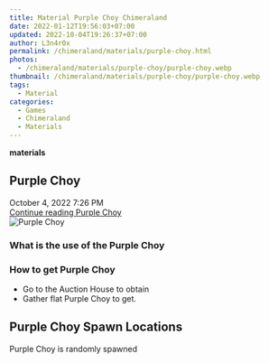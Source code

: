 ```yaml
---
title: Material Purple Choy Chimeraland
date: 2022-01-12T19:56:03+07:00
updated: 2022-10-04T19:26:37+07:00
author: L3n4r0x
permalink: /chimeraland/materials/purple-choy.html
photos:
  - /chimeraland/materials/purple-choy/purple-choy.webp
thumbnail: /chimeraland/materials/purple-choy/purple-choy.webp
tags:
  - Material
categories:
  - Games
  - Chimeraland
  - Materials
---
```


<section id="bootstrap-wrapper">
  <link
    rel="stylesheet"
    href="https://rawcdn.githack.com/dimaslanjaka/Web-Manajemen/0c3b5aa1813bd4abcd2c11bf3e37928b15c28664/css/bootstrap-5-3-0-alpha3-wrapper.css"
  />
  <div
    class="row g-0 border rounded overflow-hidden flex-md-row mb-4 shadow-sm position-relative bg-light text-dark"
  >
    <div class="col p-4 d-flex flex-column position-static">
      <strong class="d-inline-block mb-2 text-success">materials</strong>
      <h2 class="mb-0">Purple Choy</h2>
      <div class="mb-1 text-muted">October 4, 2022 7:26 PM</div>
      <a
        href="/chimeraland/materials/purple-choy.html"
        class="stretched-link d-none"
        >Continue reading Purple Choy</a
      >
    </div>
    <div class="col-auto d-none d-lg-block">
      <img
        src="/chimeraland/materials/purple-choy/purple-choy.webp"
        alt="Purple Choy"
      />
    </div>
  </div>
  <div class="row bg-light text-dark">
    <div class="col-lg-6 col-12 mb-2">
      <div class="card">
        <div class="card-body">
          <h3 class="card-title">What is the use of the Purple Choy</h3>
          <div class="card-text"><ul></ul></div>
        </div>
      </div>
    </div>
    <div class="col-lg-6 col-12 mb-2">
      <div class="card">
        <div class="card-body">
          <h3 class="card-title">How to get Purple Choy</h3>
          <div class="card-text">
            <ul>
              <li>Go to the Auction House to obtain</li>
              <li>Gather flat Purple Choy to get.</li>
            </ul>
          </div>
        </div>
      </div>
    </div>
    <div class="col-12 mb-2">
      <h2>Purple Choy Spawn Locations</h2>
      <p>Purple Choy is randomly spawned</p>
    </div>
  </div>
</section>
